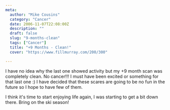 ```yaml
---
meta:
  author: "Mike Cousins"
  category: "Cancer"
  date: 2006-11-07T22:08:00Z
  description: ""
  draft: false
  slug: "9-months-clean"
  tags: ["Cancer"]
  title: "+9 Months - Clean!"
  cover: "https://www.fillmurray.com/200/300"

---
```


I have no idea why the last one showed activity but my +9 month scan was
completely clean. No cancer!!! I must have been excited or something for that
last one :) I have decided that these scares are going to be no fun in the
future so I hope to have few of them.

I think it's time to start enjoying life again, I was starting to get a bit down
there. Bring on the ski season!